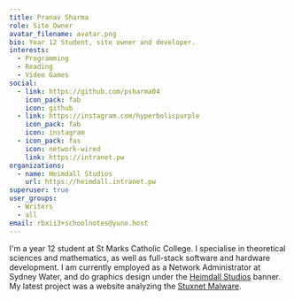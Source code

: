 ```yaml
---
title: Pranav Sharma
role: Site Owner
avatar_filename: avatar.png
bio: Year 12 Student, site owner and developer.
interests:
  - Programming
  - Reading
  - Video Games
social:
  - link: https://github.com/psharma04
    icon_pack: fab
    icon: github
  - link: https://instagram.com/hyperbolicpurple
    icon_pack: fab
    icon: instagram
  - icon_pack: fas
    icon: network-wired
    link: https://intranet.pw
organizations:
  - name: Heimdall Studios
    url: https://heimdall.intranet.pw
superuser: true
user_groups:
  - Writers
  - all
email: rbxii3+schoolnotes@yuno.host
---
```

I'm a year 12 student at St Marks Catholic College. I specialise in theoretical sciences and mathematics, as well as full-stack software and hardware development. I am currently employed as a Network Administrator at Sydney Water, and do graphics design under the [Heimdall Studios](https://heimdall.intranet.pw) banner. My latest project was a website analyzing the [Stuxnet Malware](https://stuxnet.intranet.pw).
